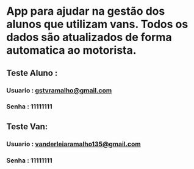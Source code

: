 # App para ajudar na gestão dos alunos que utilizam vans. Todos os dados são atualizados de forma automatica ao motorista.
## Teste Aluno : 
### Usuario : **gstvramalho@gmail.com**
### Senha : **11111111**
## Teste Van:
### Usuario : **vanderleiaramalho135@gmail.com**
### Senha : **11111111**
